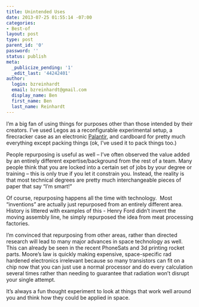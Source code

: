 ```yaml
---
title: Unintended Uses
date: 2013-07-25 01:55:14 -07:00
categories:
- Best-of
layout: post
type: post
parent_id: '0'
password: ''
status: publish
meta:
  _publicize_pending: '1'
  _edit_last: '44242401'
author:
  login: bzreinhardt
  email: bzreinhardt@gmail.com
  display_name: Ben
  first_name: Ben
  last_name: Reinhardt
---
```


<p>I’m a big fan of using things for purposes other than those intended by their creators. I’ve used Legos as a reconfigurable experimental setup, a firecracker case as an electronic <a href="http://en.wikipedia.org/wiki/Palantir" target="_blank">Palantir</a>, and cardboard for pretty much everything except packing things (ok, I’ve used it to pack things too.)</p>
<p>People repurposing is useful as well – I’ve often observed the value added by an entirely different expertise/background from the rest of a team. Many people think that you are locked into a certain set of jobs by your degree or training – this is only true if you let it constrain you. Instead, the reality is that most technical degrees are pretty much interchangeable pieces of paper that say “I’m smart!”</p>
<p>Of course, repurposing happens all the time with technology.  Most “inventions” are actually just repurposed from an entirely different area. History is littered with examples of this - Henry Ford didn’t invent the moving assembly line, he simply repurposed the idea from meat processing factories.</p>
<p>I’m convinced that repurposing from other areas, rather than directed research will lead to many major advances in space technology as well. This can already be seen in the recent PhoneSats and 3d printing rocket parts. Moore’s law is quickly making expensive, space-specific rad hardened electronics irrelevant because so many transistors can fit on a chip now that you can just use a normal processor and do every calculation several times rather than needing to guarantee that radiation won’t disrupt your single attempt.</p>
<p>It’s always a fun thought experiment to look at things that work well around you and think how they could be applied in space.</p>
